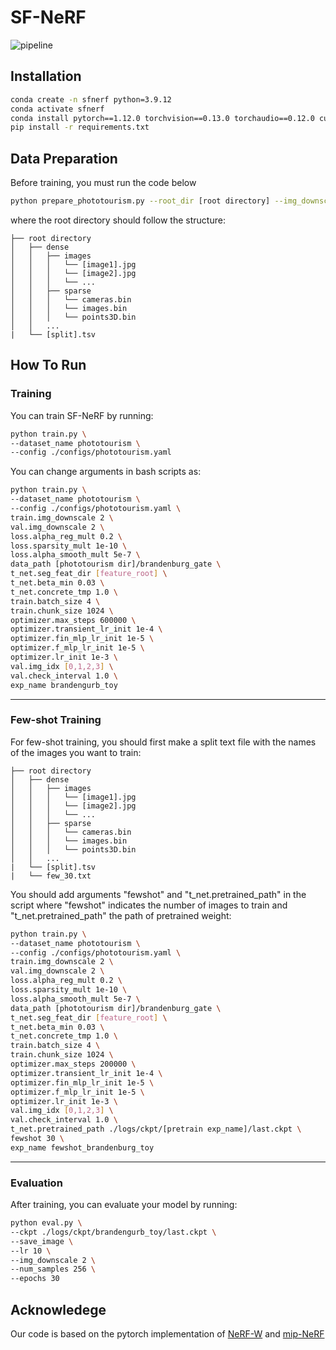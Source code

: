 # SF-NeRF
![pipeline](https://user-images.githubusercontent.com/59645285/209291784-cbb3831b-126d-4b83-bc43-1d8e431f6665.png)


## Installation
```bash
conda create -n sfnerf python=3.9.12
conda activate sfnerf
conda install pytorch==1.12.0 torchvision==0.13.0 torchaudio==0.12.0 cudatoolkit=11.3 -c pytorch
pip install -r requirements.txt
```
## Data Preparation
Before training, you must run the code below
```bash
python prepare_phototourism.py --root_dir [root directory] --img_downscale [downscale factor (original 1)]
```
where the root directory should follow the structure:
```                                                                                    
├── root directory
│   ├── dense                                                                                                  
│   │   ├── images                                                                                                                             
│   │   │   └── [image1].jpg                                                                      
│   │   │   └── [image2].jpg
│   │   │   └── ...
│   │   ├── sparse                                                                                                                             
│   │   │   └── cameras.bin
│   │   │   └── images.bin   
│   │   │   └── points3D.bin
│   │   ...
|   └── [split].tsv
```

## How To Run
### Training
You can train SF-NeRF by running:
```bash
python train.py \
--dataset_name phototourism \
--config ./configs/phototourism.yaml
```

You can change arguments in bash scripts as:
```bash
python train.py \
--dataset_name phototourism \
--config ./configs/phototourism.yaml \
train.img_downscale 2 \
val.img_downscale 2 \
loss.alpha_reg_mult 0.2 \
loss.sparsity_mult 1e-10 \
loss.alpha_smooth_mult 5e-7 \
data_path [phototourism dir]/brandenburg_gate \
t_net.seg_feat_dir [feature_root] \
t_net.beta_min 0.03 \
t_net.concrete_tmp 1.0 \
train.batch_size 4 \
train.chunk_size 1024 \
optimizer.max_steps 600000 \
optimizer.transient_lr_init 1e-4 \
optimizer.fin_mlp_lr_init 1e-5 \
optimizer.f_mlp_lr_init 1e-5 \
optimizer.lr_init 1e-3 \
val.img_idx [0,1,2,3] \
val.check_interval 1.0 \
exp_name brandengurb_toy
```
---
### Few-shot Training
For few-shot training, you should first make a split text file with the names of the images you want to train:
```                                                                                    
├── root directory
│   ├── dense                                                                                                  
│   │   ├── images                                                                                                                             
│   │   │   └── [image1].jpg                                                                      
│   │   │   └── [image2].jpg
│   │   │   └── ...
│   │   ├── sparse                                                                                                                             
│   │   │   └── cameras.bin
│   │   │   └── images.bin   
│   │   │   └── points3D.bin
│   │   ...
|   └── [split].tsv
|   └── few_30.txt
```
You should add arguments "fewshot" and "t_net.pretrained_path" in the script where "fewshot" indicates the number of images to train and "t_net.pretrained_path" the path of pretrained weight:
```bash
python train.py \
--dataset_name phototourism \
--config ./configs/phototourism.yaml \
train.img_downscale 2 \
val.img_downscale 2 \
loss.alpha_reg_mult 0.2 \
loss.sparsity_mult 1e-10 \
loss.alpha_smooth_mult 5e-7 \
data_path [phototourism dir]/brandenburg_gate \
t_net.seg_feat_dir [feature_root] \
t_net.beta_min 0.03 \
t_net.concrete_tmp 1.0 \
train.batch_size 4 \
train.chunk_size 1024 \
optimizer.max_steps 200000 \
optimizer.transient_lr_init 1e-4 \
optimizer.fin_mlp_lr_init 1e-5 \
optimizer.f_mlp_lr_init 1e-5 \
optimizer.lr_init 1e-3 \
val.img_idx [0,1,2,3] \
val.check_interval 1.0 \
t_net.pretrained_path ./logs/ckpt/[pretrain exp_name]/last.ckpt \
fewshot 30 \
exp_name fewshot_brandenburg_toy
```
---
### Evaluation
After training, you can evaluate your model by running:
```bash
python eval.py \
--ckpt ./logs/ckpt/brandengurb_toy/last.ckpt \
--save_image \
--lr 10 \
--img_downscale 2 \
--num_samples 256 \
--epochs 30
```
## Acknowledege
Our code is based on the pytorch implementation of [NeRF-W](https://github.com/kwea123/nerf_pl/tree/nerfw/) and [mip-NeRF](https://github.com/hjxwhy/mipnerf_pl)
